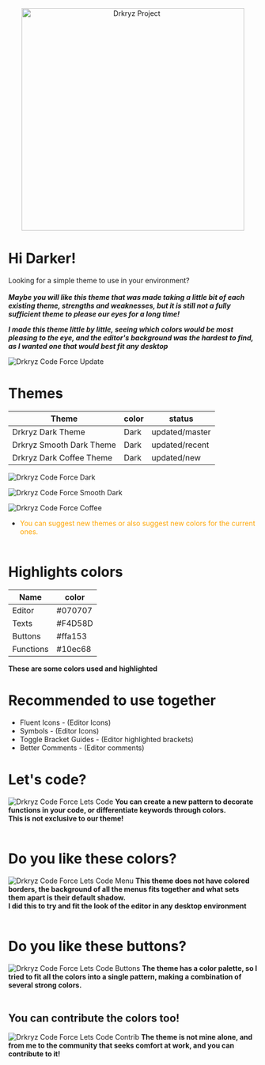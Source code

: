 <div align="center">
<img src="assets/banner.png" width="450" alt="Drkryz Project">
</div>

# Hi Darker!

Looking for a simple theme to use in your environment?<br><br>
**_Maybe you will like this theme that was made taking a little bit of each existing theme, strengths and weaknesses, but it is still not a fully sufficient theme to please our eyes for a long time!_**

**_I made this theme little by little, seeing which colors would be most pleasing to the eye, and the editor's background was the hardest to find, as I wanted one that would best fit any desktop_**

![Drkryz Code Force Update](assets/codeforcebanner.png)

# Themes

| Theme                    | color | status         |
| ------------------------ | ----- | -------------- |
| Drkryz Dark Theme        | Dark  | updated/master |
| Drkryz Smooth Dark Theme | Dark  | updated/recent |
| Drkryz Dark Coffee Theme | Dark  | updated/new    |

![Drkryz Code Force Dark](assets/codeforce_theme_dark.png)

![Drkryz Code Force Smooth Dark](assets/codeforce_theme_smooth_dark.png)

![Drkryz Code Force Coffee](assets/codeforce_theme_coffee.png)

- <span style="color: orange"> You can suggest new themes or also suggest new colors for the current ones.
  <br><br>

# Highlights colors

| Name      | color   |
| --------- | ------- |
| Editor    | #070707 |
| Texts     | #F4D58D |
| Buttons   | #ffa153 |
| Functions | #10ec68 |

**These are some colors used and highlighted**

# Recommended to use together

- Fluent Icons - (Editor Icons)
- Symbols - (Editor Icons)
- Toggle Bracket Guides - (Editor highlighted brackets)
- Better Comments - (Editor comments)

# Let's code?

![Drkryz Code Force Lets Code](assets/go_to_code.png)
**You can create a new pattern to decorate functions in your code, or differentiate keywords through colors.** <br>
**This is not exclusive to our theme!**
<br><br>

# Do you like these colors?

![Drkryz Code Force Lets Code Menu](assets/go_to_code_menu.png)
**This theme does not have colored borders, the background of all the menus fits together and what sets them apart is their default shadow.** <br>
**I did this to try and fit the look of the editor in any desktop environment**
<br><br>

# Do you like these buttons?

![Drkryz Code Force Lets Code Buttons](assets/go_to_code_buttons.png)
**The theme has a color palette, so I tried to fit all the colors into a single pattern, making a combination of several strong colors.**
<br><br>

## You can contribute the colors too!

![Drkryz Code Force Lets Code Contrib](assets/go_to_code_contribute.png)
**The theme is not mine alone, and from me to the community that seeks comfort at work, and you can contribute to it!**
